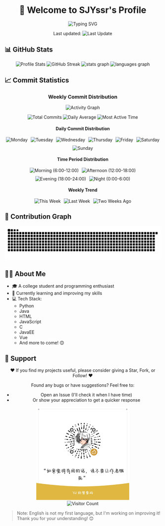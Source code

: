 <div align="center">
  <h1>👋 Welcome to SJYssr's Profile</h1>
  
  <img src="https://readme-typing-svg.demolab.com?font=Fira+Code&pause=1000&center=true&vCenter=true&width=435&lines=Welcome+to+SJYssr%F0%9F%98%8A" alt="Typing SVG" />
  
  <p>Last updated: <img src="https://img.shields.io/github/last-commit/SJYssr/SJYssr?label=Last%20Update&style=flat" alt="Last Update" /></p>
</div>

## 📊 GitHub Stats

<div align="center">
  <img src="https://github-widgetbox.vercel.app/api/profile?username=SJYssr&data=followers,repositories,stars,commits" alt="Profile Stats" onerror="this.src='https://img.shields.io/badge/Profile-Stats-blue'" />
  
  <img src="https://github-readme-streak-stats.herokuapp.com?user=SJYssr&theme=dark&hide_border=false&locale=en&short_numbers=false" alt="GitHub Streak" onerror="this.src='https://img.shields.io/badge/Streak-Stats-green'" />
  
  <img src="https://github-readme-stats.vercel.app/api?username=SJYssr&hide_title=false&hide_rank=false&show_icons=true&include_all_commits=true&count_private=true&disable_animations=false&theme=default&locale=en&hide_border=false" height="150" alt="stats graph" onerror="this.src='https://img.shields.io/badge/Stats-Graph-yellow'" />
  
  <img src="https://github-readme-stats.vercel.app/api/top-langs?username=SJYssr&locale=en&hide_title=false&layout=compact&card_width=320&langs_count=5&theme=default&hide_border=true" height="150" alt="languages graph" onerror="this.src='https://img.shields.io/badge/Languages-Graph-red'" />
</div>


## 📈 Commit Statistics

<div align="center">
  <h3>Weekly Commit Distribution</h3>
  
  <img src="https://github-readme-activity-graph.vercel.app/graph?username=SJYssr&theme=github-compact" alt="Activity Graph" />
  
  <p>
    <img src="https://img.shields.io/badge/Total%20Commits-30-orange" alt="Total Commits" />
    <img src="https://img.shields.io/badge/Daily%20Average-7.5-blue" alt="Daily Average" />
    <img src="https://img.shields.io/badge/Most%20Active-Evening-green" alt="Most Active Time" />
  </p>
  
  <h4>Daily Commit Distribution</h4>
  <div style="display: flex; justify-content: center; flex-wrap: wrap; gap: 10px;">
    <img src="https://img.shields.io/badge/Monday-16%20commits%20(53.3%25)-blue" alt="Monday" />
    <img src="https://img.shields.io/badge/Tuesday-6%20commits%20(20.0%25)-green" alt="Tuesday" />
    <img src="https://img.shields.io/badge/Wednesday-3%20commits%20(10.0%25)-yellow" alt="Wednesday" />
    <img src="https://img.shields.io/badge/Thursday-0%20commits%20(0.0%25)-red" alt="Thursday" />
    <img src="https://img.shields.io/badge/Friday-5%20commits%20(16.7%25)-purple" alt="Friday" />
    <img src="https://img.shields.io/badge/Saturday-0%20commits%20(0.0%25)-orange" alt="Saturday" />
    <img src="https://img.shields.io/badge/Sunday-0%20commits%20(0.0%25)-lightgrey" alt="Sunday" />
  </div>
  
  <h4>Time Period Distribution</h4>
  <div style="display: flex; justify-content: center; flex-wrap: wrap; gap: 10px;">
    <img src="https://img.shields.io/static/v1?label=Morning&message=3%20commits&color=blue&style=flat" alt="Morning (6:00-12:00)" />
    <img src="https://img.shields.io/static/v1?label=Afternoon&message=11%20commits&color=green&style=flat" alt="Afternoon (12:00-18:00)" />
    <img src="https://img.shields.io/static/v1?label=Evening&message=14%20commits&color=yellow&style=flat" alt="Evening (18:00-24:00)" />
    <img src="https://img.shields.io/static/v1?label=Night&message=2%20commits&color=red&style=flat" alt="Night (0:00-6:00)" />
  </div>
  
  <h4>Weekly Trend</h4>
  <div style="display: flex; justify-content: center; flex-wrap: wrap; gap: 10px;">
    <img src="https://img.shields.io/badge/This%20Week-16%20commits-blue" alt="This Week" />
    <img src="https://img.shields.io/badge/Last%20Week-14%20commits-green" alt="Last Week" />
    <img src="https://img.shields.io/badge/Two%20Weeks%20Ago-0%20commits-yellow" alt="Two Weeks Ago" />
  </div>
</div>

## 🐍 Contribution Graph

<div align="center">
  <img src="https://raw.githubusercontent.com/SJYssr/SJYssr/output/github-contribution-grid-snake.svg" alt="Snake animation" />
</div>

## 👨‍💻 About Me

- 🎓 A college student and programming enthusiast
- 🌱 Currently learning and improving my skills
- 💻 Tech Stack:
  - Python
  - Java
  - HTML
  - JavaScript
  - C
  - JavaEE
  - Vue
  - And more to come! 😊

## 🌟 Support

<div align="center">
  <p>❤️ If you find my projects useful, please consider giving a Star, Fork, or Follow! ❤️</p>
  
  <p>Found any bugs or have suggestions? Feel free to:</p>
  <ul>
    <li>Open an Issue (I'll check it when I have time)</li>
    <li>Or show your appreciation to get a quicker response</li>
  </ul>
  
  <img src="https://github.com/SJYssr/img/raw/main/1/zanshang.jpg" alt="Appreciation" width="300" />
</div>

<div align="center">
  <img src="https://profile-counter.glitch.me/SJYssr/count.svg" alt="Visitor Count" />
</div>

> Note: English is not my first language, but I'm working on improving it! Thank you for your understanding! 😊
